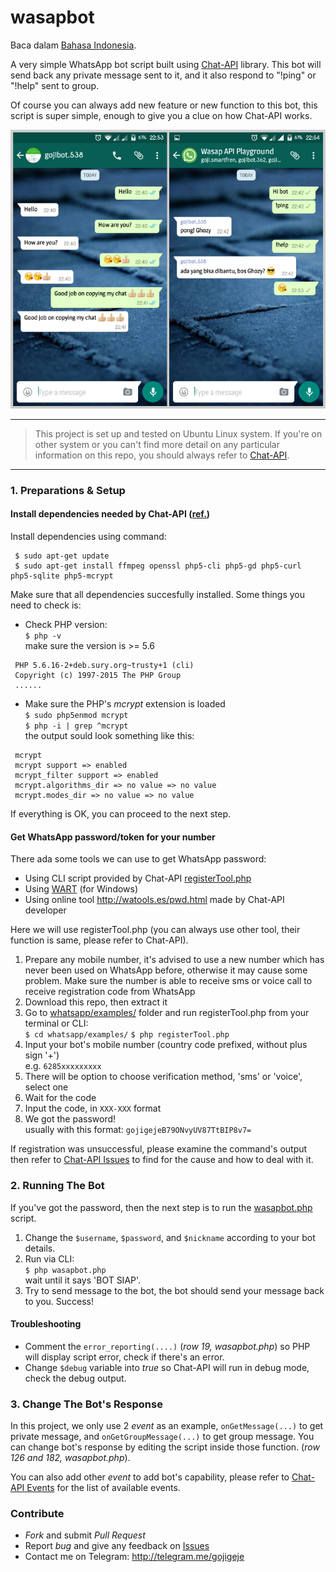 # wasapbot

Baca dalam [Bahasa Indonesia](README_ID.md).

A very simple WhatsApp bot script built using [Chat-API](https://github.com/WHAnonymous/Chat-API) library. This bot will send back any private message sent to it, and it also respond to "!ping" or "!help" sent to group.

Of course you can always add new feature or new function to this bot, this script is super simple, enough to give you a clue on how Chat-API works.

![wasapbot](wasapbot.png)

---

> This project is set up and tested on Ubuntu Linux system. If you're on other system or you can't find more detail on any particular information on this repo, you should always refer to [Chat-API](https://github.com/WHAnonymous/Chat-API).

---

### 1. Preparations & Setup

#### Install dependencies needed by Chat-API ([ref.](https://github.com/WHAnonymous/Chat-API/wiki/Dependencies))
Install dependencies using command:  
  
  ```
   $ sudo apt-get update
   $ sudo apt-get install ffmpeg openssl php5-cli php5-gd php5-curl php5-sqlite php5-mcrypt
  ```

Make sure that all dependencies succesfully installed. Some things you need to check is:

- Check PHP version:  
` $ php -v `  
make sure the version is >= 5.6
```
 PHP 5.6.16-2+deb.sury.org~trusty+1 (cli) 
 Copyright (c) 1997-2015 The PHP Group
 ......
```

- Make sure the PHP's *mcrypt* extension is loaded  
` $ sudo php5enmod mcrypt `  
` $ php -i | grep ^mcrypt `  
the output sould look something like this:  
```
 mcrypt
 mcrypt support => enabled
 mcrypt_filter support => enabled
 mcrypt.algorithms_dir => no value => no value
 mcrypt.modes_dir => no value => no value
```

If everything is OK, you can proceed to the next step.

#### Get WhatsApp password/token for your number

There ada some tools we can use to get WhatsApp password:

- Using CLI script provided by Chat-API [registerTool.php](https://github.com/mgp25/WhatsAPI-Official/blob/master/examples/registerTool.php)
- Using [WART](https://github.com/mgp25/WART) (for Windows)
- Using online tool http://watools.es/pwd.html made by Chat-API developer

Here we will use registerTool.php (you can always use other tool, their function is same, please refer to Chat-API).

1. Prepare any mobile number, it's advised to use a new number which has never been used on WhatsApp before, otherwise it may cause some problem. Make sure the number is able to receive sms or voice call to receive registration code from WhatsApp
2. Download this repo, then extract it
3. Go to [whatsapp/examples/](whatsapp/examples/) folder and run registerTool.php from your terminal or CLI:  
` $ cd whatsapp/examples/ `
` $ php registerTool.php `
4. Input your bot's mobile number (country code prefixed, without plus sign '+')  
e.g. ` 6285xxxxxxxxx `
5. There will be option to choose verification method, 'sms' or 'voice', select one
6. Wait for the code
7. Input the code, in ` XXX-XXX ` format
8. We got the password!  
usually with this format: ` gojigejeB79ONvyUV87TtBIP8v7= `

If registration was unsuccessful, please examine the command's output then refer to [Chat-API Issues](https://github.com/WHAnonymous/Chat-API/issues) to find for the cause and how to deal with it.

### 2. Running The Bot

If you've got the password, then the next step is to run the [wasapbot.php](wasapbot.php) script.

1. Change the ` $username `, ` $password `, and ` $nickname ` according to your bot details.
2. Run via CLI:  
` $ php wasapbot.php `  
wait until it says 'BOT SIAP'.
3. Try to send message to the bot, the bot should send your message back to you. Success!

#### Troubleshooting

- Comment the ` error_reporting(....) ` (*row 19, wasapbot.php*) so PHP will display script error, check if there's an error.
- Change ` $debug ` variable into *true* so Chat-API will run in debug mode, check the debug output.

### 3. Change The Bot's Response

In this project, we only use 2 *event* as an example, ` onGetMessage(...) ` to get private message, and ` onGetGroupMessage(...) ` to get group message. You can change bot's response by editing the script inside those function. (*row 126 and 182, wasapbot.php*).

You can also add other *event* to add bot's capability, please refer to  [Chat-API Events](https://github.com/WHAnonymous/Chat-API/wiki/WhatsAPI-Documentation#list-of-all-events) for the list of available events.

### Contribute

* *Fork* and submit *Pull Request*
* Report *bug* and give any feedback on [Issues](issues)
* Contact me on Telegram: http://telegram.me/gojigeje
